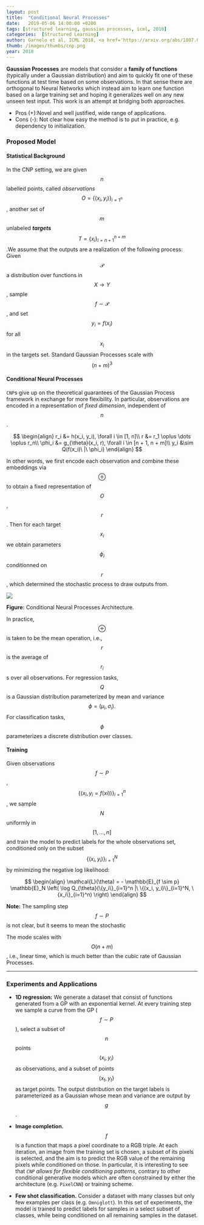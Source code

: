 ```yaml
---
layout: post
title:  "Conditional Neural Processes"
date:   2019-05-06 14:00:00 +0200
tags: [structured learning, gaussian processes, icml, 2018]
categories:  [Structured Learning]
author: Garnelo et al, ICML 2018, <a href='https://arxiv.org/abs/1807.01613' target='_blank'>[link]</a>
thumb: /images/thumbs/cnp.png
year: 2018
---
```




<div class="summary">
<b>Gaussian Processes</b> are models that consider a <b>family of functions</b> (typically under a Gaussian distribution) and aim to quickly fit one of these functions at test time based on some observations. In that sense there are orthogonal to Neural Networks which instead aim to learn one function based on a large training set and hoping it generalizes well on any new unseen test input. This work is an attempt at bridging both approaches.
<ul>
<li><span class="procons">Pros (+):</span>Novel and well justified, wide range of applications.</li>
<li><span class="procons">Cons (-):</span> Not clear how easy the method is to put in practice, e.g. dependency to initialization.</li>
</ul>
</div>


<h3 class="section proposed"> Proposed Model</h3>

#### Statistical Background
  In the CNP setting, we are given $$n$$ labelled points, called *observations* $$O = \{(x_i, y_i)\}_{i=1^n}$$, another set of $$m$$ unlabeled ***targets*** $$T = \{x_i\}_{i=n + 1}^{n + m}$$.We assume
that the outputs are a realization of the following process: Given $$\mathcal P$$ a distribution over functions in $$X \rightarrow Y$$, sample $$f \sim \mathcal P$$, and set $$y_i = f(x_i)$$ for all $$x_i$$ in the targets set.
 Standard Gaussian Processes scale with $$(n + m)^3$$ 
  
#### Conditional Neural Processes
  `CNP`s give up on the theoretical guarantees of the Gaussian Process framework in exchange for more flexibility. In particular, observations are encoded in a representation of *fixed dimension*, independent of $$n$$.
  
$$
  \begin{align}
  r_i &= h(x_i, y_i), \forall i \in [1, n]\\
  r &= r_1 \oplus \dots \oplus r_n\\
  \phi_i &= g_{\theta}(x_i, r), \forall i \in [n + 1, n + m]\\
  y_i &\sim Q(f(x_i)\ |\ \phi_i)
  \end{align}
  $$
  
  In other words, we first encode each observation and combine these embeddings via $$\oplus$$ to obtain a fixed representation of $$O$$, $$r$$. Then for each target $$x_i$$ we obtain parameters $$\phi_i$$ conditionned on $$r$$, which determined the stochastic process to draw outputs from.
  
  
<div class="figure">
<img src="{{ site.baseurl }}/images/posts/conditional_neural_processes.png">
<p><b>Figure:</b> Conditional Neural Processes Architecture.</p>
</div>
  
  
  
  In practice, $$\oplus$$ is taken to be the mean operation, i.e., $$r$$ is the average of $$r_i$$s over all observations. For regression tasks, $$Q$$ is a Gaussian distribution parameterized by mean and variance $$\phi = (\mu_i, \sigma_i).$$  For classification tasks, $$\phi$$ parameterizes a discrete distribution over classes.
  
#### Training
  
Given observations $$f \sim P$$, $$\{(x_i, y_i = f(xi))\}_{i=1}^n$$, we sample $$N$$ uniformly in $$[1, \dots, n]$$ and train the model to predict labels for the whole observations set, conditioned only on the subset  $$\{(x_i, y_i)\}_{i=1}^N$$ by minimizing the negative log likelihood:

$$
\begin{align}
\mathcal{L}(\theta) = - \mathbb{E}_{f \sim p} \mathbb{E}_N \left( \log Q_{\theta}(\{y_i\}_{i=1}^n |\ \{(x_i, y_i)\}_{i=1}^N, \{x_i\}_{i=1}^n) \right)
\end{align}
$$

**Note:** The sampling step $$f \sim P$$ is not clear, but it seems to mean the stochastic

The mode scales with $$O(n + m)$$, i.e., linear time, which is much better than the cubic rate of Gaussian Processes.


---

<h3 class="section experiments"> Experiments and Applications </h3>


 * **1D regression:** We generate a  dataset that consist of functions generated from a GP with an exponential kernel.  At every training step we sample a curve from the GP ($$f \sim P$$), select a subset of $$n$$ points $$(x_i, y_i)$$ as observations, and a subset of points $$(x_t, y_t)$$ as target points. The output distribution on the target labels is parameterized as a Gaussian whose mean and variance are output by $$g$$.
 
 * **Image completion.** $$f$$ is a function that maps a pixel coordinate to a RGB triple. At each iteration, an image from the training set is chosen, a subset of its pixels is selected, and the aim is to predict the RGB value of the remaining pixels while conditioned on those. In particular, it is interesting to see that *`CNP` allows for flexible conditioning patterns*, contrary to other conditional generative models which are often constrained by either the architecture (e.g. `PixelCNN`) or training scheme.
 
 * **Few shot classification.** Consider a dataset with many classes but only few examples per class (e.g. `Omniglott`). In this set of experiments, the model is trained to predict labels for samples in a select subset of classes, while being conditioned on all remaining samples in the dataset.

